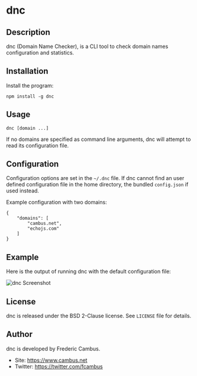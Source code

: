 # dnc

## Description

dnc (Domain Name Checker), is a CLI tool to check domain names configuration and statistics.

## Installation

Install the program:

	npm install -g dnc

## Usage

	dnc [domain ...]

If no domains are specified as command line arguments, dnc will attempt to read its configuration file.

## Configuration

Configuration options are set in the `~/.dnc` file. If dnc cannot find an user defined configuration file in the home directory, the bundled `config.json` if used instead.

Example configuration with two domains:

	{
	    "domains": [
	        "cambus.net",
	        "echojs.com"
	    ]
	}

## Example

Here is the output of running dnc with the default configuration file:

![dnc Screenshot](https://www.cambus.net/content/2014/02/dnc.png)

## License

dnc is released under the BSD 2-Clause license. See `LICENSE` file for details.

## Author

dnc is developed by Frederic Cambus.

- Site: https://www.cambus.net
- Twitter: https://twitter.com/fcambus
